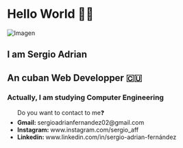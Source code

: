 <h1>Hello World 👋🏻</h1>

![Imagen](https://www.canva.com/design/DAF_-pAhXTg/yhGtO7JOUc6GsmIjZqKV8w/view?utm_content=DAF_-pAhXTg&utm_campaign=designshare&utm_medium=link&utm_source=editor)

<h2>I am Sergio Adrian </h2>

<h2>An cuban Web Developper 🇨🇺</h2>

<h3>Actually, I am studying Computer Engineering </h3>

<ul>Do you want to contact to me❓
  <li><strong>Gmail: </strong>sergioadrianfernandez02@gmail.com</li>
  <li><strong>Instagram: </strong>www.instagram.com/sergio_aff</li>
  <li><strong>Linkedin: </strong>www.linkedin.com/in/sergio-adrian-fernández</li>
</ul>


